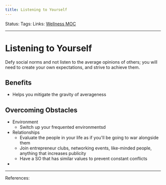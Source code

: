 ```yaml
---
title: Listening to Yourself
---
```

Status:
Tags:
Links: [Wellness MOC](out/wellness-moc.md)
___
# Listening to Yourself
Defy social norms and not listen to the average opinions of others; you will need to create your own expectations, and strive to achieve them.
## Benefits
- Helps you mitigate the gravity of averageness
## Overcoming Obstacles
- Environment
	- Switch up your frequented environmentsd
- Relationships
	- Evaluate the people in your life as if you'll be going to war alongside them
	- Join entrepreneur clubs, networking events, like-minded people, anything that increases publicity
	- Have a SO that has similar values to prevent constant conflicts
- 
___
References: